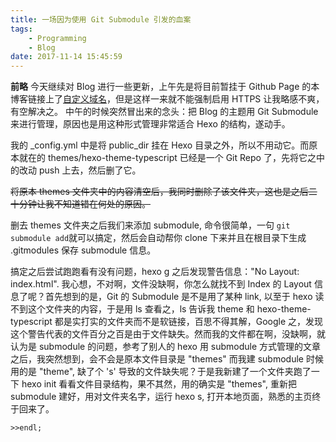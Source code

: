 ```yaml
---
title: 一场因为使用 Git Submodule 引发的血案
tags: 
    - Programming
    - Blog
date: 2017-11-14 15:45:59
---
```



**前略**
今天继续对 Blog 进行一些更新，上午先是将目前暂挂于 Github Page 的本博客链接上了[自定义域名](http://blog.xinoassassin.com)，但是这样一来就不能强制启用 HTTPS 让我略感不爽，有空解决之。
中午的时候突然冒出来的念头：把 Blog 的主题用 Git Submodule 来进行管理，原因也是用这种形式管理非常适合 Hexo 的结构，遂动手。

我的 _config.yml 中是将 public_dir 挂在 Hexo 目录之外，所以不用动它。而原本就在的 themes/hexo-theme-typescript 已经是一个 Git Repo 了，先将它之中的改动 push 上去，然后删了它。

<del>将原本 themes 文件夹中的内容清空后，我同时删除了该文件夹，这也是之后二十分钟让我不知道错在何处的原因。</del>

删去 themes 文件夹之后我们来添加 submodule, 命令很简单，一句 `git submodule add`就可以搞定，然后会自动帮你 clone 下来并且在根目录下生成 .gitmodules 保存 submodule 信息。

搞定之后尝试跑跑看有没有问题，hexo g 之后发现警告信息："No Layout: index.html". 我心想，不对啊，文件没缺啊，你怎么就找不到 Index 的 Layout 信息了呢？首先想到的是，Git 的 Submodule 是不是用了某种 link, 以至于 hexo 读不到这个文件夹的内容，于是用 ls 查看之，ls 告诉我 theme 和 hexo-theme-typescript 都是实打实的文件夹而不是软链接，百思不得其解，Google 之，发现这个警告代表的文件百分之百是由于文件缺失。然而我的文件都在啊，没缺啊，就认为是 submodule 的问题，参考了别人的 hexo 用 submodule 方式管理的文章之后，我突然想到，会不会是原本文件目录是 "themes" 而我建 submodule 时候用的是 "theme", 缺了个 's' 导致的文件缺失呢？于是我新建了一个文件夹跑了一下 hexo init 看看文件目录结构，果不其然，用的确实是 "themes", 重新把 submodule 建好，用对文件夹名字，运行 hexo s, 打开本地页面，熟悉的主页终于回来了。

`>>endl;`